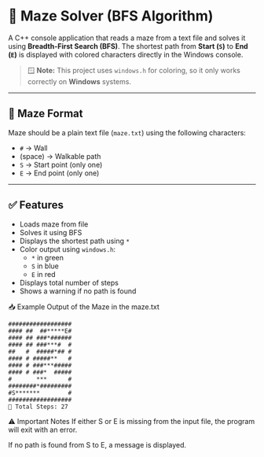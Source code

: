 # 🧭 Maze Solver (BFS Algorithm)

A C++ console application that reads a maze from a text file and solves it using **Breadth-First Search (BFS)**. The shortest path from **Start (`S`)** to **End (`E`)** is displayed with colored characters directly in the Windows console.

> 🪟 **Note:** This project uses `windows.h` for coloring, so it only works correctly on **Windows** systems.

---

## 🧩 Maze Format

Maze should be a plain text file (`maze.txt`) using the following characters:

- `#` → Wall
- (space) → Walkable path
- `S` → Start point (only one)
- `E` → End point (only one)

---

## ✅ Features

- Loads maze from file
- Solves it using BFS
- Displays the shortest path using `*`
- Color output using `windows.h`:
  - `*` in green
  - `S` in blue
  - `E` in red
- Displays total number of steps
- Shows a warning if no path is found

📥 Example Output of the Maze in the maze.txt
```
################## 
#### ##  ##*****E#
#### ## ###*######
#### ## ###***#  #
##   #  #####*## #
#### # #####**   #
#### # ###***#####
#### # ###*  #####
#       ***      #
########*#########
#S*******        #
##################
🧮 Total Steps: 27
```

⚠️ Important Notes
If either S or E is missing from the input file, the program will exit with an error.

If no path is found from S to E, a message is displayed.
